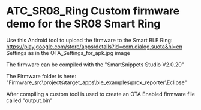 # ATC_SR08_Ring Custom firmware demo for the SR08 Smart Ring


Use this Android tool to upload the firmware to the Smart BLE Ring:
https://play.google.com/store/apps/details?id=com.dialog.suota&hl=en
Settings as in the OTA_Settings_for_apk.jpg image



The firmware can be compiled with the "SmartSnippets Studio V2.0.20"

The Firmware folder is here: "Firmware_src\projects\target_apps\ble_examples\prox_reporter\Eclipse"

After compiling a custom tool is used to create an OTA Enabled firmware file called "output.bin"


